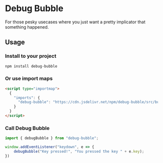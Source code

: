 # Debug Bubble

For those pesky usecases where you just want a pretty implicator that something happened.

## Usage

### Install to your project

```bash
npm install debug-bubble
```

### Or use import maps

```html
<script type="importmap">
  {
    "imports": {
      "debug-bubble": "https://cdn.jsdelivr.net/npm/debug-bubble/src/bundle.js"
    }
  }
</script>
```

### Call Debug Bubble

```javascript
import { debugBubble } from "debug-bubble";

window.addEventListener("keydown", e => {
    debugBubble("Key pressed!", "You pressed the key " + e.key);
})
```
